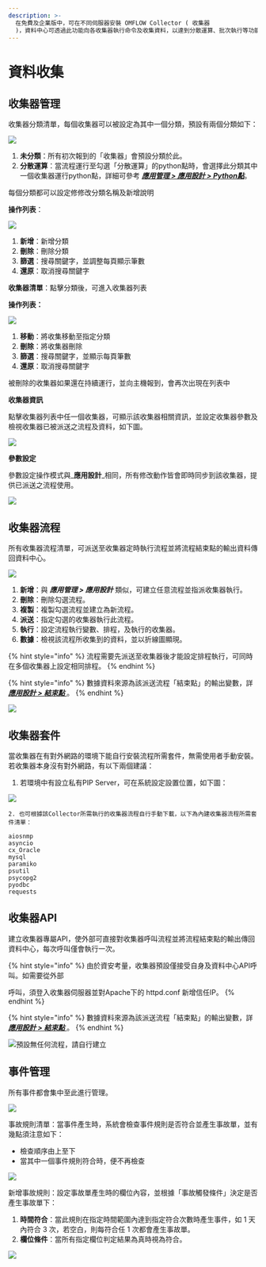 ```yaml
---
description: >-
  在免費及企業版中，可在不同伺服器安裝 OMFLOW Collector ( 收集器
  )，資料中心可透過此功能向各收集器執行命令及收集資料，以達到分散運算、批次執行等功能。
---
```


# 資料收集

## 收集器管理

收集器分類清單，每個收集器可以被設定為其中一個分類，預設有兩個分類如下：

![](../.gitbook/assets/tu-pian-%20%281%29.png)

1. **未分類**：所有初次報到的「收集器」會預設分類於此。
2. **分散運算**：當流程運行至勾選「分散運算」的python點時，會選擇此分類其中一個收集器運行python點，詳細可參考 [_**應用管理 &gt; 應用設計 &gt; Python點**_](6.md#cheng-shi-ma)。

每個分類都可以設定修修改分類名稱及新增說明

**操作列表**：

![](../.gitbook/assets/tu-pian-%20%2846%29.png)

1. **新增**：新增分類
2. **刪除**：刪除分類
3. **篩選**：搜尋關鍵字，並調整每頁顯示筆數
4. **還原**：取消搜尋關鍵字

**收集器清單**：點擊分類後，可進入收集器列表

**操作列表：**

![](../.gitbook/assets/tu-pian-%20%2829%29.png)

1. **移動**：將收集移動至指定分類
2. **刪除**：將收集器刪除
3. **篩選**：搜尋關鍵字，並顯示每頁筆數
4. **還原**：取消搜尋關鍵字

被刪除的收集器如果還在持續運行，並向主機報到，會再次出現在列表中

**收集器資訊**

點擊收集器列表中任一個收集器，可顯示該收集器相關資訊，並設定收集器參數及檢視收集器已被派送之流程及資料，如下圖。

![](../.gitbook/assets/tu-pian-%20%2854%29.png)

**參數設定**

參數設定操作模式與_**應用設計**_相同，所有修改動作皆會即時同步到該收集器，提供已派送之流程使用。

![](../.gitbook/assets/tu-pian-%20%2853%29.png)

## 收集器流程

所有收集器流程清單，可派送至收集器定時執行流程並將流程結束點的輸出資料傳回資料中心。

![](../.gitbook/assets/tu-pian-%20%2832%29.png)

1. **新增**：與 _**應用管理 &gt; 應用設計**_ 類似，可建立任意流程並指派收集器執行。
2. **刪除**：刪除勾選流程。
3. **複製**：複製勾選流程並建立為新流程。
4. **派送**：指定勾選的收集器執行此流程。
5. **執行**：設定流程執行變數、排程，及執行的收集器。
6. **數據**：檢視該流程所收集到的資料，並以折線圖顯現。

{% hint style="info" %}
流程需要先派送至收集器後才能設定排程執行，可同時在多個收集器上設定相同排程。
{% endhint %}

{% hint style="info" %}
數據資料來源為該派送流程「結束點」的輸出變數，詳 [_**應用設計 &gt; 結束點**_ ](6.md#jie-shu)。
{% endhint %}

![](../.gitbook/assets/pic011.jpg)

## 收集器套件

當收集器在有對外網路的環境下能自行安裝流程所需套件，無需使用者手動安裝。若收集器本身沒有對外網路，有以下兩個建議：

1. 若環境中有設立私有PIP Server，可在系統設定設置位置，如下圖：

![](../.gitbook/assets/pipserver.png)

    2. 也可根據該Collector所需執行的收集器流程自行手動下載，以下為內建收集器流程所需套件清單：

```text
aiosnmp
asyncio
cx_Oracle
mysql
paramiko
psutil
psycopg2
pyodbc
requests
```

## 收集器API

建立收集器專屬API，使外部可直接對收集器呼叫流程並將流程結束點的輸出傳回資料中心，每次呼叫僅會執行一次。

{% hint style="info" %}
由於資安考量，收集器預設僅接受自身及資料中心API呼叫。如需要從外部

呼叫，須登入收集器伺服器並對Apache下的 httpd.conf 新增信任IP。
{% endhint %}

{% hint style="info" %}
數據資料來源為該派送流程「結束點」的輸出變數，詳 [_**應用設計 &gt; 結束點**_ ](6.md#jie-shu)。
{% endhint %}

![&#x9810;&#x8A2D;&#x7121;&#x4EFB;&#x4F55;&#x6D41;&#x7A0B;&#xFF0C;&#x8ACB;&#x81EA;&#x884C;&#x5EFA;&#x7ACB;](../.gitbook/assets/pic014.jpg)

## 事件管理

所有事件都會集中至此進行管理。

![](../.gitbook/assets/pic015.jpg)

事故規則清單：當事件產生時，系統會檢查事件規則是否符合並產生事故單，並有幾點須注意如下：

* 檢查順序由上至下
* 當其中一個事件規則符合時，便不再檢查

![](../.gitbook/assets/pic016.jpg)

新增事故規則：設定事故單產生時的欄位內容，並根據「事故觸發條件」決定是否產生事故單下：

1. **時間符合**：當此規則在指定時間範圍內達到指定符合次數時產生事件，如 1 天內符合 3 次，若空白，則每符合任 1 次都會產生事故單。
2. **欄位條件**：當所有指定欄位判定結果為真時視為符合。

![](../.gitbook/assets/pic017%20%281%29.jpg)


